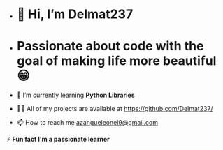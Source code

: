 - # 👋 Hi, I’m Delmat237
- # Passionate about code with the goal of making life more beautiful 😁

- 🌱 I’m currently learning **Python Libraries**
- 👨‍💻 All of my projects are available at https://github.com/Delmat237/
- 📫 How to reach me azangueleonel9@gmail.com 

⚡ **Fun fact I'm a passionate learner**
#
